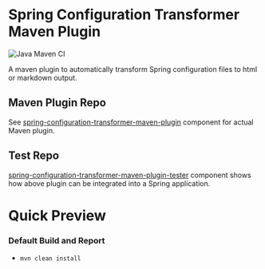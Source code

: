 # Spring Configuration Transformer Maven Plugin

![Java Maven CI](https://github.com/jssaggu/spring-configuration-transformer/actions/workflows/maven.yml/badge.svg)


A maven plugin to automatically transform Spring configuration files to html or markdown output.

## Maven Plugin Repo

See [spring-configuration-transformer-maven-plugin](spring-configuration-transformer-maven-plugin/README.md) component for actual Maven plugin.

## Test Repo

[spring-configuration-transformer-maven-plugin-tester](spring-configuration-transformer-maven-plugin-tester/README.md) component shows how above plugin can be integrated into a Spring application.

# Quick Preview
### Default Build and Report
  * `mvn clean install`
